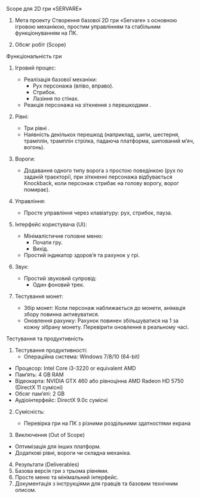 Scope для 2D гри «SERVARE»

1. Мета проекту
Створення базової 2D гри «Servare» з основною ігровою механікою, простим управлінням та стабільним функціонуванням на ПК.

2. Обсяг робіт (Scope)

Функціональність гри

1. Ігровий процес:
   - Реалізація базової механіки:
     - Рух персонажа (вліво, вправо).
     - Стрибок.
     - Лазіння по стінах.
   - Реакція персонажа на зіткнення з перешкодами .

2. Рівні:
   - Три рівні .
   - Наявність декількох перешкод (наприклад, шипи, шестерня, трамплін, трамплін стрілка, падаюча платформа, шипований мʼяч, вогонь).

3. Вороги:
   - Додавання одного типу ворога з простою поведінкою (рух по заданій траєкторії, при зіткненні персонажа відбувається Knockback, коли персонаж стрибає на голову ворогу, ворог помирає).

4. Управління:
   - Просте управління через клавіатуру: рух, стрибок, пауза.

5. Інтерфейс користувача (UI):
   - Мінімалістичне головне меню:
     - Почати гру.
     - Вихід.
   - Простий індикатор здоров’я та рахунок у грі.

6. Звук:
   - Простий звуковий супровід:
     - Один фоновий трек.

7. Тестування монет:

   - Збір монет:
     Коли персонаж наближається до монети, анімація збору повинна активуватися.
   - Оновлення рахунку:
     Рахунок повинен збільшуватися на 1 за кожну зібрану монету. Перевірити оновлення в реальному часі.

Тестування та продуктивність

1. Тестування продуктивності:
   - Операційна система: Windows 7/8/10 (64-bit) 
  - Процесор: Intel Core i3-3220 or equivalent AMD 
  - Пам’ять: 4 GB RAM 
  - Відеокарта: NVIDIA GTX 460 або рівноцінна AMD Radeon HD 5750 (DirectX 11 сумісні) 
  - Обсяг пам’яті: 2 GB 
  - Аудіоінтерфейс: DirectX 9.0c сумісні


2. Сумісність:
   - Перевірка гри на ПК з різними роздільними здатностями екрана 

3. Виключення (Out of Scope)
- Оптимізація для інших платформ.  
- Додаткові рівні, вороги чи складна механіка.

4. Результати (Deliverables)
1. Базова версія гри з трьома рівнями.  
2. Просте меню та мінімальний інтерфейс.  
3. Документація з інструкціями для гравців та базовим технічним описом.
